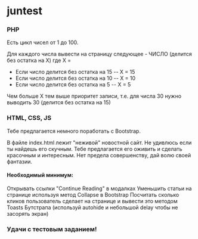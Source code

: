 # juntest

### PHP

Есть цикл чисел от 1 до 100.

Для каждого числа вывести на страницу следующее - ЧИСЛО (делится без остатка на Х) где Х =
 * Если число делится без остатка на 15 -- Х = 15
 * Если число делится без остатка на 10 -- Х = 10
 * Если число делится без остатка на 5 -- Х = 5

Чем больше Х тем выше приоритет записи, т.е. для числа 30 нужно выводить
30 (делится без остатка на 15)

### HTML, CSS, JS

Тебе предлагается немного поработать с Bootstrap.

В файле index.html лежит "неживой" новостной сайт. Не удивлюсь если ты найдешь его скучным.
Тебе предлагается его оживить и сделать красочным и интересным. Нет предела совершенству, дай волю своей фантазии.

#### Необходимый минимум:

Открывать ссылки "Continue Reading" в модалках
Уменьшить статьи на странице используя метод Collapse в Bootstrap
Посчитать сколько кликов пользователь сделает на странице и вывести это методом Toasts Бутстрапа
          (используй autohide и небольшой delay чтобы не засорять экран)


### Удачи с тестовым заданием!